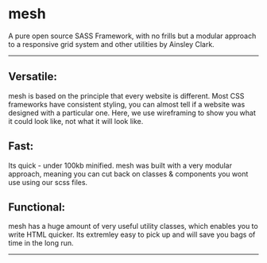 # mesh
A pure open source SASS Framework, with no frills but a modular approach to a responsive grid system and other utilities by Ainsley Clark. 

---

## Versatile:
mesh is based on the principle that every website is different. Most CSS frameworks have consistent styling, you can almost tell if a website was designed with a particular one. Here, we use wireframing to show you what it could look like, not what it will look like.

## Fast:
Its quick - under 100kb minified. mesh was built with a very modular approach, meaning you can cut back on classes & components you wont use using our scss files.

## Functional:
mesh has a huge amount of very useful utility classes, which enables you to write HTML quicker. Its extremley easy to pick up and will save you bags of time in the long run.

---

